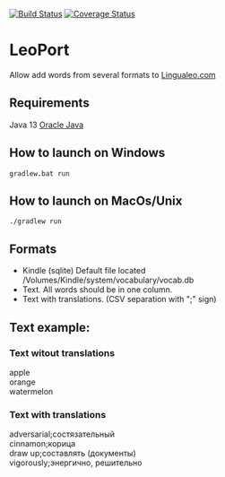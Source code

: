 [![Build Status](https://travis-ci.org/relaxart/LeoPort.svg?branch=master)](https://travis-ci.org/relaxart/LeoPort)
[![Coverage Status](https://coveralls.io/repos/github/relaxart/LeoPort/badge.svg?branch=test_prepare)](https://coveralls.io/github/relaxart/LeoPort?branch=master)

LeoPort
=======
Allow add words from several formats to [Lingualeo.com](http://lingualeo.com/)

## Requirements
Java 13
[Oracle Java](https://www.oracle.com/technetwork/java/javase/downloads/jdk13-downloads-5672538.html)

## How to launch on Windows
```
gradlew.bat run
```

## How to launch on MacOs/Unix
```
./gradlew run
```

## Formats
- Kindle (sqlite) Default file located /Volumes/Kindle/system/vocabulary/vocab.db
- Text. All words should be in one column.
- Text with translations. (CSV separation with ";" sign)

## Text example:
### Text witout translations
apple  
orange  
watermelon
### Text with translations
adversarial;состязательный  
cinnamon;корица     
draw up;составлять (документы)  
vigorously;энергично, решительно    

